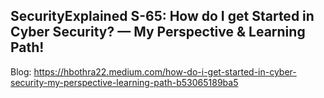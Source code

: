 ## SecurityExplained S-65: How do I get Started in Cyber Security? — My Perspective & Learning Path!

Blog: https://hbothra22.medium.com/how-do-i-get-started-in-cyber-security-my-perspective-learning-path-b53065189ba5